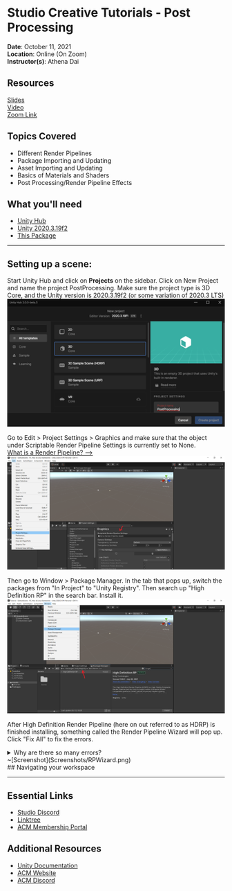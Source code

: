 # Studio Creative Tutorials - Post Processing
 
**Date**: October 11, 2021<br>
**Location**: Online (On Zoom)<br>
**Instructor(s)**: Athena Dai
 
## Resources
[Slides]()<br>
[Video]()<br>
[Zoom Link](https://ucla.zoom.us/j/99684783298?pwd=Ykh2NlJCTDdoRGYxZzg2Z2xVWU1RZz09)<br>
 
## Topics Covered
* Different Render Pipelines
* Package Importing and Updating
* Asset Importing and Updating
* Basics of Materials and Shaders
* Post Processing/Render Pipeline Effects
 
## What you'll need
* [Unity Hub](https://unity.com/download)
* [Unity 2020.3.19f2](https://unity3d.com/unity/qa/lts-releases)
* [This Package](https://drive.google.com/file/d/1c-HtCTB4gnkF9j676lfUNTWDpNo5VmZx/view?usp=sharing)
---
## Setting up a scene:
Start Unity Hub and click on **Projects** on the sidebar. Click on New Project and name the project PostProcessing. Make sure the project type is 3D Core, and the Unity version is 2020.3.19f2 (or some variation of 2020.3 LTS)
![ScreenShot](Screenshots/PostProcessCreation.png)<br>

Go to Edit > Project Settings > Graphics and make sure that the object under Scriptable Render Pipeline Settings is currently set to None.<br>
[What is a Render Pipeline? -->](Dictionary/Render%20Pipelines.md)
![ScreenShot](Screenshots/InitProjSettings.png)<br>

Then go to Window > Package Manager. In the tab that pops up, switch the packages from "In Project" to "Unity Registry". Then search up "High Definition RP" in the search bar. Install it.
![ScreenShot](Screenshots/PackageManager.png)<br>
 
 After High Definition Render Pipeline (here on out referred to as HDRP) is finished installing, something called the Render Pipeline Wizard will pop up. Click "Fix All" to fix the errors.
 <details>
  <summary>Why are there so many errors?</summary>
 test
</details>
~[Screenshot](Screenshots/RPWizard.png)<br>
## Navigating your workspace

---

## Essential Links
- [Studio Discord](https://discord.com/invite/bBk2Mcw)
- [Linktree](https://linktr.ee/acmstudio)
- [ACM Membership Portal](https://members.uclaacm.com/)
## Additional Resources
- [Unity Documentation](https://docs.unity3d.com/Manual/index.html)
- [ACM Website](https://www.uclaacm.com/)
- [ACM Discord](https://discord.com/invite/eWmzKsY)
 
 
